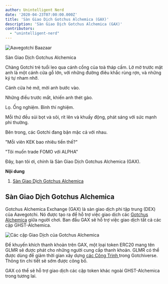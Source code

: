 ```yaml
---
author: Unintelligent Nerd
date: '2020-04-23T07:00:00.000Z'
title: 'Sàn Giao Dịch Gotchus Alchemica (GAX)'
description: 'Sàn Giao Dịch Gotchus Alchemica (GAX)'
contributors:
  - "unintelligent-nerd"
---
```


<div class="headerImageContainer">
<img class="headerImage" src="/gotchus-alchemica-exchange/wizard-aavegotchi.gif" alt="Aavegotchi Baazaar">
<p class="headerImageText">Sàn Giao Dịch Gotchus Alchemica</p>
</div>

Chàng Gotchi trẻ tuổi leo qua cánh cổng của toà tháp cấm. Lờ mờ trước mặt anh là một cánh cửa gỗ lớn, với những đường điêu khắc rùng rợn, và những ký tự nham nhỡ.

Cánh cửa hé mở, mời anh bước vào.

Những điều trước mắt, khiến anh thét gào.

Lọ. Ống nghiệm. Bình thí nghiệm.

Mỗi thứ đều sủi bọt và sôi, rít lên và khuấy động, phát sáng với sức mạnh phi thường.

Bên trong, các Gotchi đang bận mặc cả với nhau.

"Mỗi viên KEK bao nhiêu tiền thế?"

"Tôi muốn trade FOMO với ALPHA"

Đây, bạn tôi ơi, chính là Sàn Giao Dịch Gotchus Alchemica (GAX).

<div class="contentsBox">

**Nội dung**

<ol>
<li><a href=#gotchus-alchemica-exchange>Sàn Giao Dịch Gotchus Alchemica</a></li>
</ol>

</div>

## Sàn Giao Dịch Gotchus Alchemica

Gotchus Alchemica Exchange (GAX) là sàn giao dịch phi tập trung (DEX) của Aavegotchi. Nó được tạo ra để hỗ trợ việc giao dịch các [Gotchus Alchemica](/metaverse#gotchus-alchemica) giữa người chơi. Ban đầu GAX sẽ hỗ trợ việc giao dịch tất cả các cặp GHST-Alchemica.

<img class="bodyImage" src="/gotchus-alchemica-exchange/gotchus-alchemica-exchange-pairs.png" alt="Các cặp Giao Dịch của Gotchus Alchemica" />

Để khuyến khích thanh khoản trên GAX, một loại token ERC20 mang tên GLMR sẽ được phát cho những người cung cấp thanh khoản. GLMR có thể được dùng để giảm thời gian xây dựng [các Công Trình ](/metaverse#building-on-realm-parcels) trong Gotchiverse. Thông tin chi tiết sẽ sớm được công bố.

GAX có thể sẽ hỗ trợ giao dịch các cặp token khác ngoài GHST-Alchemica trong tương lai.
